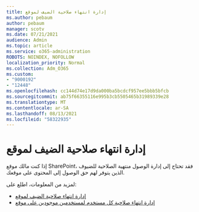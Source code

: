 ```yaml
---
title: إدارة انتهاء صلاحية الضيف لموقع
ms.author: pebaum
author: pebaum
manager: scotv
ms.date: 07/21/2021
audience: Admin
ms.topic: article
ms.service: o365-administration
ROBOTS: NOINDEX, NOFOLLOW
localization_priority: Normal
ms.collection: Adm_O365
ms.custom:
- "9000192"
- "12448"
ms.openlocfilehash: cc144d74e17d9da000ba5bcdcf957ee5bbb5bfcb
ms.sourcegitcommit: ab75f66355116e995b3cb5505465b31989339e28
ms.translationtype: MT
ms.contentlocale: ar-SA
ms.lasthandoff: 08/13/2021
ms.locfileid: "58322935"
---
```

# <a name="manage-guest-expiration-for-a-site"></a>إدارة انتهاء صلاحية الضيف لموقع

إذا كنت مالك موقع SharePoint، فقد تحتاج إلى إدارة الوصول منتهية الصلاحية للضيوف الذين يتوفر لهم حق الوصول إلى المحتوى على موقعك.

لمزيد من المعلومات، اطلع على:

- [إدارة انتهاء صلاحية الضيف لموقع](https://support.microsoft.com/office/manage-guest-expiration-for-a-site-25bee24f-42ad-4ee8-8402-4186eed74dea)
- [إدارة انتهاء صلاحية كل مستخدم لمستخدمين موجودين على موقع](https://docs.microsoft.com/sharepoint/dev/solution-guidance/manage-user-sharing-expiration)